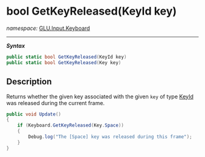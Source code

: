 ﻿# bool GetKeyReleased(KeyId key)
*namespace:* [GLU.Input.Keyboard](../keyboard.md)

---
***Syntax***
```csharp
public static bool GetKeyReleased(KeyId key)
public static bool GetKeyReleased(Key key)
```

## Description
Returns whether the given key associated with the given `key` of type [KeyId](./KeyId.md) was released during the current frame.

```csharp
public void Update()
{
    if (Keyboard.GetKeyReleased(Key.Space))
    {
        Debug.log("The [Space] key was released during this frame");
    }
}
```